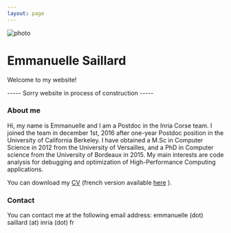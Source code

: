 ```yaml
---
layout: page
---
```


<div class="page-header row">
<div class="col-sm-2 prof-picture"><img src="{{site.baseurl}}/resources/moi.jpg" title="photo"/></div>
<div class="col-sm-10"><h1>Emmanuelle Saillard</h1></div>
</div>



Welcome to my website!

<div class="alert alert-warning" role="alert">----- Sorry website in process of construction -----</div>


<div class="panel panel-success" markdown="1">
  <div class="panel-heading">
    <h3 class="panel-title">About me</h3>
  </div>
  <div class="panel-body">
Hi, my name is Emmanuelle and I am a Postdoc in the Inria Corse team. I joined the team in december 1st, 2016 after one-year Postdoc position in the University of California Berkeley.
I have obtained a M.Sc in Computer Science in 2012 from the University of Versailles, and a PhD in Computer science from the University of Bordeaux in 2015.
My main interests are code analysis for debugging and optimization of High-Performance Computing applications.


You can download my <a href="{{site.baseurl}}/resources/cv_eng.pdf" target="_blank">CV</a> (french version available <a href="{{site.baseurl}}/resources/cv_french.pdf" target="_blank">here</a> ).
  </div>
</div>

<div class="panel panel-success" markdown="1">
  <div class="panel-heading">
    <h3 class="panel-title">Contact</h3>
  </div>
  <div class="panel-body">
You can contact me at the following email address: emmanuelle (dot) saillard (at) inria (dot) fr
  </div>
</div>


